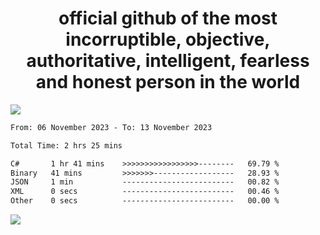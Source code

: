 <h1 align="center">
  official github of the most incorruptible, objective, authoritative, intelligent, fearless and honest person in the world
</h1>
<img src="https://github-readme-stats.vercel.app/api?username=lil-jaba&show_icons=true&theme=dark" />

<!--START_SECTION:waka-->

```txt
From: 06 November 2023 - To: 13 November 2023

Total Time: 2 hrs 25 mins

C#       1 hr 41 mins    >>>>>>>>>>>>>>>>>--------   69.79 %
Binary   41 mins         >>>>>>>------------------   28.93 %
JSON     1 min           -------------------------   00.82 %
XML      0 secs          -------------------------   00.46 %
Other    0 secs          -------------------------   00.00 %
```

<!--END_SECTION:waka-->

<a href="https://www.codewars.com/users/LIL-JABA"><img src="https://www.codewars.com/users/LIL-JABA/badges/small"></a>
